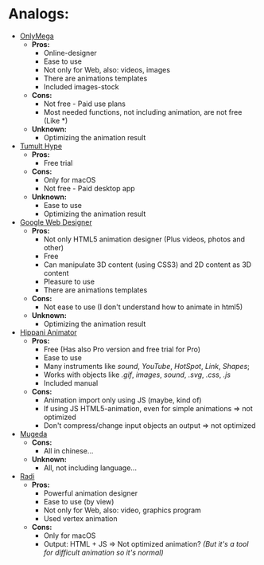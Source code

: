 # Analogs:
- [OnlyMega](https://onlymega.com)
  - **Pros:**
    - Online-designer
    - Ease to use
    - Not only for Web, also: videos, images
    - There are animations templates
    - Included images-stock
  - **Cons:**
    - Not free - Paid use plans
    - Most needed functions, not including animation, are not free (Like *)
  - **Unknown:**
    - Optimizing the animation result
- [Tumult Hype](https://tumult.com/hype/)
  - **Pros:**
    - Free trial
  - **Cons:**
    - Only for macOS
    - Not free - Paid desktop app
  - **Unknown:**
    - Ease to use
    - Optimizing the animation result
- [Google Web Designer](https://webdesigner.withgoogle.com)
  - **Pros:**
    - Not only HTML5 animation designer (Plus videos, photos and other)
    - Free
    - Can manipulate 3D content (using CSS3) and 2D content as 3D content
    - Pleasure to use
    - There are animations templates
  - **Cons:**
    - Not ease to use (I don't understand how to animate in html5)
  - **Unknown:**
    - Optimizing the animation result
- [Hippani Animator](https://www.hippani.com)
  - **Pros:**
    - Free (Has also Pro version and free trial for Pro)
    - Ease to use
    - Many instruments like *sound*, *YouTube*, *HotSpot*, *Link*, *Shapes*;
    - Works with objects like *.gif*, *images*, *sound*, *.svg*, *.css*, *.js*
    - Included manual
  - **Cons:**
    - Animation import only using JS (maybe, kind of)
    - If using JS HTML5-animation, even for simple animations => not optimized
    - Don't compress/change input objects an output => not optimized
- [Mugeda](https://www.mugeda.com/app/download.php)
  - **Cons:**
    - All in chinese...
  - **Unknown:**
    - All, not including language...
- [Radi]()
  - **Pros:**
    - Powerful animation designer
    - Ease to use (by view)
    - Not only for Web, also: video, graphics program
    - Used vertex animation
  - **Cons:**
    - Only for macOS
    - Output: HTML + JS => Not optimized animation? *(But it's a tool for difficult animation so it's normal)*